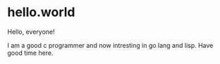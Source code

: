 # hello.world
Hello, everyone!

I am a good c programmer and now intresting in go lang and lisp.
Have good time here.

